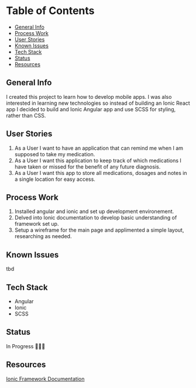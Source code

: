 # Table of Contents

-   [General Info](#general-info)
-   [Process Work](#process-work)
-   [User Stories](#user-stories)
-   [Known Issues](#known-issues)
-   [Tech Stack](#teck-stack)
-   [Status](#status)
-   [Resources](#resources)

## General Info
I created this project to learn how to develop mobile apps. I was also interested in learning new technologies so instead of building an Ionic React app I decided to build and Ionic Angular app and use SCSS for styling, rather than CSS.

## User Stories
1. As a User I want to have an application that can remind me when I am supposed to take my medication.
2. As a User I want this application to keep track of which medications I have taken or missed for the benefit of any future diagnosis.
3. As a User I want this app to store all medications, dosages and notes in a single location for easy access.

## Process Work

1. Installed angular and ionic and set up development environement.
2. Delved into Ionic documentation to develop basic understanding of framework set up.
3. Setup a wireframe for the main page and applimented a simple layout, researching as needed.

## Known Issues
tbd

## Tech Stack

-   Angular
-   Ionic
-   SCSS

## Status

In Progress 👩🏽‍💻

## Resources

[Ionic Framework Documentation](https://ionicframework.com/docs)